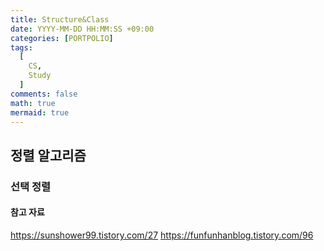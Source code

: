 ```yaml
---
title: Structure&Class
date: YYYY-MM-DD HH:MM:SS +09:00
categories: [PORTPOLIO]
tags:
  [
    CS,
    Study
  ]
comments: false
math: true
mermaid: true
---
```


## 정렬 알고리즘

### 선택 정렬





#### 참고 자료

<https://sunshower99.tistory.com/27>
<https://funfunhanblog.tistory.com/96>